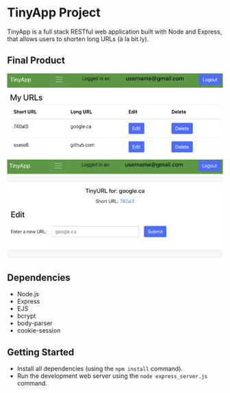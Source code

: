 # TinyApp Project

TinyApp is a full stack RESTful web application built with Node and Express, that allows users to shorten long URLs (à la bit.ly).

## Final Product

!["screenshot of URLs page"](https://github.com/alextheprogrammer21/tinyapp/blob/master/docs/urlIndexPage.png?raw=true)
!["screenshot edit URLs page"](https://github.com/alextheprogrammer21/tinyapp/blob/master/docs/urlEditPage.png?raw=true)

## Dependencies

- Node.js
- Express
- EJS
- bcrypt
- body-parser
- cookie-session

## Getting Started

- Install all dependencies (using the `npm install` command).
- Run the development web server using the `node express_server.js` command.
